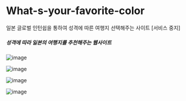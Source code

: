 # What-s-your-favorite-color
일본 글로벌 인턴쉽을 통하여 성격에 따른 여행지 선택해주는 사이트 [서비스 중지]


##### 성격에 따라 일본의 여행지를 추천해주는 웹사이트

![image](https://user-images.githubusercontent.com/48624076/181028751-e163e2fe-2fae-4716-a818-3b85f2d968a8.png)

![image](https://user-images.githubusercontent.com/48624076/181028042-3782ab7f-bfde-4a7d-8e3c-0f1e72d2f9a5.png)

![image](https://user-images.githubusercontent.com/48624076/181028083-462f242e-1e9d-4d97-9e32-07a0e645ee51.png)

![image](https://user-images.githubusercontent.com/48624076/181028101-93093a14-ce01-42dd-9011-256ebeaeaba9.png)



